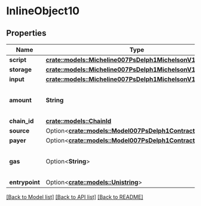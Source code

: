 # InlineObject10

## Properties

Name | Type | Description | Notes
------------ | ------------- | ------------- | -------------
**script** | [**crate::models::Micheline007PsDelph1MichelsonV1Expression**](micheline.007-PsDELPH1.michelson_v1.expression.md) |  | 
**storage** | [**crate::models::Micheline007PsDelph1MichelsonV1Expression**](micheline.007-PsDELPH1.michelson_v1.expression.md) |  | 
**input** | [**crate::models::Micheline007PsDelph1MichelsonV1Expression**](micheline.007-PsDELPH1.michelson_v1.expression.md) |  | 
**amount** | **String** | Decimal representation of a positive big number | 
**chain_id** | [**crate::models::ChainId**](Chain_id.md) |  | 
**source** | Option<[**crate::models::Model007PsDelph1ContractId**](007-PsDELPH1.contract_id.md)> |  | [optional]
**payer** | Option<[**crate::models::Model007PsDelph1ContractId**](007-PsDELPH1.contract_id.md)> |  | [optional]
**gas** | Option<**String**> | Decimal representation of a big number | [optional]
**entrypoint** | Option<[**crate::models::Unistring**](unistring.md)> |  | [optional]

[[Back to Model list]](../README.md#documentation-for-models) [[Back to API list]](../README.md#documentation-for-api-endpoints) [[Back to README]](../README.md)


